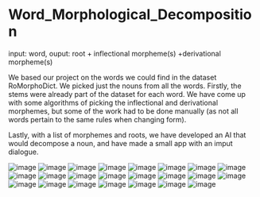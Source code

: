 # Word_Morphological_Decomposition
input: word, ouput: root + inflectional morpheme(s) +derivational morpheme(s)

We based our project on the words we could find in the dataset RoMorphoDict. We picked just the nouns from all the words.
Firstly, the stems were already part of the dataset for each word. We have come up with some algorithms of picking the inflectional and derivational morphemes, but some of the work had to be done manually (as not all words pertain to the same rules when changing form).

Lastly, with a list of morphemes and roots, we have developed an AI that would decompose a noun, and have made a small app with an imput dialogue.


![image](/images/p1g5jp2n1iak265e9mi1gf4tc04-0.jpg)
![image](/images/p1g5jp2n1iak265e9mi1gf4tc04-1.jpg)
![image](/images/p1g5jp2n1iak265e9mi1gf4tc04-2.jpg)
![image](/images/p1g5jp2n1iak265e9mi1gf4tc04-3.jpg)
![image](/images/p1g5jp2n1iak265e9mi1gf4tc04-4.jpg)
![image](/images/p1g5jp2n1iak265e9mi1gf4tc04-5.jpg)
![image](/images/p1g5jp2n1iak265e9mi1gf4tc04-6.jpg)
![image](/images/p1g5jp2n1iak265e9mi1gf4tc04-7.jpg)
![image](/images/p1g5jp2n1iak265e9mi1gf4tc04-8.jpg)
![image](/images/p1g5jp2n1iak265e9mi1gf4tc04-9.jpg)
![image](/images/p1g5jp2n1iak265e9mi1gf4tc04-10.jpg)
![image](/images/p1g5jp2n1iak265e9mi1gf4tc04-11.jpg)
![image](/images/p1g5jp2n1iak265e9mi1gf4tc04-12.jpg)
![image](/images/p1g5jp2n1iak265e9mi1gf4tc04-13.jpg)
![image](/images/p1g5jp2n1iak265e9mi1gf4tc04-14.jpg)
![image](/images/p1g5jp2n1iak265e9mi1gf4tc04-15.jpg)
![image](/images/p1g5jp2n1iak265e9mi1gf4tc04-16.jpg)
![image](/images/p1g5jp2n1iak265e9mi1gf4tc04-17.jpg)
![image](/images/p1g5jp2n1iak265e9mi1gf4tc04-18.jpg)
![image](/images/p1g5jp2n1iak265e9mi1gf4tc04-19.jpg)
![image](/images/p1g5jp2n1iak265e9mi1gf4tc04-20.jpg)
![image](/images/p1g5jp2n1iak265e9mi1gf4tc04-21.jpg)
![image](/images/p1g5jp2n1iak265e9mi1gf4tc04-22.jpg)
